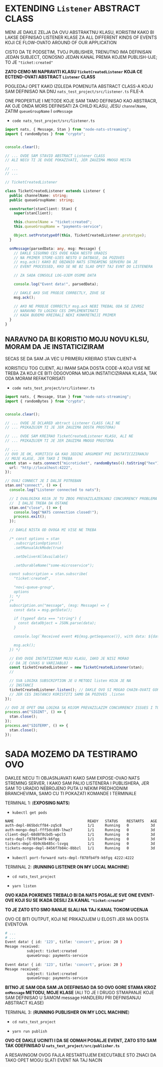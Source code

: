 # EXTENDING `Listener` ABSTRACT CLASS

MENI JE DAKLE ZELJA DA OVU ABSTRAKTNU KLASU, KORISTIM KAKO BI LAKSE DEFINISAO LISTENER KLASE ZA ALL DIFFERENT KINDS OF EVENTS KOJI CE FLOW-OVATO AROUND OF OUR APPLICATION  

CISTO DA TE PODSETIM, TVOJ PUBLISHER, TRENUTNO IMA DEFINISAN JEDAN SUBJECT, ODNOSNO JEDAN KANAL PREMA KOJEM PUBLISH-UJE; TO JE `"ticket:created"`

**ZATO CEMO MI NAPRAVITI KLASU `TicketCreatedListener` KOJA CE ECTEND-OVATI ABSTRACT `Listener` CLASS**

POGLEDAJ OPET KAKO IZGLEDA POMENUTA ABSTRACT CLASS-A KOJU SAM DEFINISAO NA DNU `nats_test_project/src/listener.ts` FILE-A

ONE PROPERTIJE I METODE KOJE SAM TAMO DEFINISAO KAO ABSTRACR, AK OJE ONDA MORS DEFINISATI ZA CHILD KLASU, JESU `channelName`, ZATIM `queueGroupName` I `onMessage`

- `code nats_test_project/src/listener.ts`

```ts
import nats, { Message, Stan } from "node-nats-streaming";
import { randomBytes } from "crypto";


console.clear();

// ... OVDE SAM STAVIO ABSTRACT Listener CLASS
// ALI NECU TI JE OVDE POKAZIVATI, JER ZAUZIMA MNOGO MESTA

// ...
// ...

// TicketCreatedListener

class TicketCreatedListener extends Listener {
  public channelName: string;
  public queueGroupName: string;

  constructor(stanClient: Stan) {
    super(stanClient);

    this.channelName = "ticket:created";
    this.queueGroupName = "payments-service";

    Object.setPrototypeOf(this, TicketCreatedListener.prototype);
  }

  onMessage(parsedData: any, msg: Message) {
    // DAKLE SIGURNO CES OVDE KADA NESTO URADIS
    // NA PRIMER STORE-UJES NESTO U DATBASE, DA POZOVES
    // msg.ack() KAKO BI OBZANIO NATS STREAMING SERVERU DA JE
    // EVENT PROCESSED, KKO SE NE BI SLAO OPET TAJ EVNT DO LISTENERA

    // ZA SADA CONSOLE LOG-UJEM OSOME DATA

    console.log("Event data!", parsedData);

    // DAKLE AKO SVE PRODJE CORRECTLY, ZOVE SE
    msg.ack();

    // AKO NE PRODJE CORRECTLY msg.ack NEBI TREBAL ODA SE IZVRSI
    // NARAVNO TU LOGIKU CES IMPLEMENTIRATI
    // KADA BUDEMO KREIRALI NEKI KONKRETNIJI PRIMER
  }
}
```

## NARAVNO DA BI KORISTIO MOJU NOVU KLSU, MORAM DA JE INSTATICIZIRAM

SECAS SE DA SAM JA VEC U PRIMERU KREIRAO STAN CLIENT-A

KORISTICU TOG CLIENT, ALI IMAM SADA DOSTA CODE-A KOJI VISE NE TREBA ZA KOJI CE BITI ODGOVORNA MOJA INSTATICIZIRANA KLASA, TAK ODA MORAM REFAKTORISATI

- `code nats_test_project/src/listener.ts`

```ts
import nats, { Message, Stan } from "node-nats-streaming";
import { randomBytes } from "crypto";


console.clear();

// ... OVDE JE DCLARED abtract Listener CLASS (ALI NE 
// ... PRIKAZUJEM TI JE JER ZAUZIMA DOSTA PROSTORA)

// ... OVDE SAM KREIRAO TicketCreatedListener KLASU, ALI NE
// ... PRIKAZUJEM TI JE JER ZAUZIMA MNOGO PROSTORA

// ...
// OVO JE OK, KORITICU GA KAO JEDINI ARGUMENT PRI INSTATICIZIRANJU
// MOJE KLASE, JER TAKO I TREBA
const stan = nats.connect("microticket", randomBytes(4).toString("hex"), {
  url: "http://localhost:4222",
});

// OVAJ CONNECT JE I DALJE POTREBAN
stan.on("connect", () => {
  console.log("Listener connected to nats");

  // I OVALOGIKA KOJA JE TU ZBOG PREVAZILAZENJANJ CONCURRENCY PROBLEMA
  //  I DALJE TREBA DA OSTANE
  stan.on("close", () => {
    console.log("NATS connection closed!");
    process.exit();
  });

  // DAKLE NISTA OD OVOGA MI VISE NE TREBA

  /* const options = stan
    .subscriptionOptions()
    .setManualAckMode(true)

    .setDeliverAllAvailable()

    .setDurableName("some-microservice");

  const subscription = stan.subscribe(
    "ticket:created",

    "novi-queue-group",
    options
  ); */
  /*
  subscription.on("message", (msg: Message) => {
    const data = msg.getData();

    if (typeof data === "string") {
      const dataObject = JSON.parse(data);
    }

    console.log(`Received event #${msg.getSequence()}, with data: ${data}`);

    msg.ack();
  }) */

  // EVO OVDE INSTATIZIRAM MOJU KLASU, IAKO JE NISI MORAO
  // DA JE CUVAS U VARIJABLOJ
  const ticketCreatedListener = new TicketCreatedListener(stan);
  //

  // SVA LOGIKA SUBSCRIPTION JE U METODI listen KOJA JE NA
  // INSTANCI
  ticketCreatedListener.listen(); // DAKLE OVO SI MOGAO CHAIN-OVATI GORE
  // JER CES INSTANCU KORISTITI SAMO DA POZOVES .listen
});

// OVO JE OPET ONA LOGIKA SA KOJOM PREVAZILAZIM CONCURRENCY ISSUES I TO OSTAJE
process.on("SIGINT", () => {
  stan.close();
});
process.on("SIGTERM", () => {
  stan.close();
});
```

# SADA MOZEMO DA TESTIRAMO OVO

DAKLEE NECU TI OBJASNJAVATI KAKO SAM EXPOSE-OVAO NATS STREMING SERVER, I KAKO SAM PALIO LISTENERA I PUBLISHERA, JER SAM TO URADIO NEBROJENO PUTA U NEKIM PREDHODNIM BRANCHEVIMA, SAMO CU TI POKAZATI KOMANDE I TERMINALE

TERMINAL 1: (**EXPOSING NATS**)

- `kubectl get pods`

```zsh
NAME                                  READY   STATUS    RESTARTS   AGE
auth-depl-865bdcff84-zq5c8            1/1     Running   0          3d
auth-mongo-depl-fff5dcdd9-lhwz7       1/1     Running   0          3d
client-depl-68d8f8cbd5-wpcl5          1/1     Running   0          3d
nats-depl-f878fb4f9-k6fgq             1/1     Running   0          3d
tickets-depl-6b9c6b485c-lsvgq         1/1     Running   0          3d
tickets-mongo-depl-8456f7b84c-8bbzl   1/1     Running   0          3d

```

- `kubectl port-forward nats-depl-f878fb4f9-k6fgq 4222:4222`


TERMINAL 2: (**RUNNING LISTENER ON MY LOCAL MACHINE**)

- `cd nats_test_project`

- `yarn listen`

**OVO KADA POKRENES TREBALO BI DA NATS POSALJE SVE ONE EVENT-OVE KOJI SU SE IKADA DESILI ZA KANAL `"ticket:created"`**

**TO JE ZATO STO SMO RANIJE SLALI NA TAJ KANAL TOKOM UCENJA**

OVO CE BITI OUTPUT, KOJI NE PRIKAZUJEM U ELOSTI JER MA DOSTA EVENTOVA

```zsh
# ...
# ...
Event data! { id: '123', title: 'concert', price: 20 }
Mesage received:
          subject: ticket:created
          queueGroup: payments-service
        
Event data! { id: '123', title: 'concert', price: 20 }
Mesage received:
          subject: ticket:created
          queueGroup: payments-service
```

**BITNO JE SAM ODA SAM JA DEEFINISAO DA SO OVO GORE STAMA KROZ `onMessage` METODU, MOJE KLASE** (ALI TO JE I DRUGO STMAPANJE KOJE SAM DEFINISAO U SAMOM message HANDLERU PRI DEFINISANJU ABSTRACT KLASE)

TERMINAL 3: (**RUNNING PUBLISHER ON MY LOCL MACHINE**)

- `cd nats_test_project`

- `yarn run publish`

**OVO CE DAKLE UCINITI I DA SE ODMAH POSALJE EVENT, ZATO STO SAM TAK ODEFINISAO U `nats_test_project/src/publisher.ts`**

A RESAVINGOM OVOG FAJLA RESTARTUJEM EXECUTABLE STO ZNACI DA TAKO OPET MOGU SLATI EVENT NA TAJ NACIN
